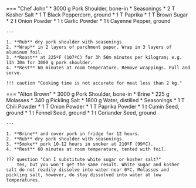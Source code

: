 === "Chef John"
    * 3000 g Pork Shoulder, bone-in
    * Seasonings
        * 2 T Kosher Salt
        * 1 T Black Peppercorn, ground
        * 1 T Paprika
        * 1 T Brown Sugar
        * 2 t Onion Powder
        * 1 t Garlic Powder
        * 1 t Cayenne Pepper, ground

    ---

    1. **Rub** dry pork shoulder with seasonings.
    2. **Wrap** in 2 layers of parchment paper. Wrap in 3 layers of aluminum foil.
    3. **Roast** at 225ºF (107ºC) for 3h 50m minutes per kilogram; e.g. 11h 30m for 3000 g pork shoulder.
    4. **Rest** 60 minutes at room temperature. Remove wrappings. Pull and serve.

    !!! caution "Cooking time is not accurate for meat less than 2 kg."


=== "Alton Brown"
    * 3000 g Pork Shoulder, bone-in
    * Brine
        * 225 g Molasses
        * 340 g Pickling Salt
        * 1800 g Water, distilled
    * Seasonings
        * 1 T Chili Powder
        * 1 T Onion Powder
        * 1 T Paprika Powder
        * 1 t Cumin Seed, ground
        * 1 t Fennel Seed, ground
        * 1 t Coriander Seed, ground

    ---

    1. **Brine** and cover pork in fridge for 12 hours.
    2. **Rub** dry pork shoulder with seasonings.
    3. **Smoke** pork 10-12 hours in smoker at 210ºF (99ºC).
    4. **Rest** 60 minutes at room temperature, tented with foil.

    ??? question "Can I substitute white sugar or kosher salt?"
        Yes, but you won't get the same result. White sugar and kosher salt do not readily dissolve into water near 0ºC. Molasses and pickling salt, however, do stay dissolved into water at low temperatures.


[^1]:
    Brown, Alton. ["Pulled Pork."](https://web.archive.org/web/20201001082852/https://www.foodnetwork.com/recipes/alton-brown/pulled-pork-recipe-1914045) *Food Network.* 18 May 2017.
[^2]:
    Mitzewich, John. ["Paper Pork Shoulder – It’s a Wrap."](https://foodwishes.blogspot.com/2016/08/paper-pork-shoulder-its-wrap.html) *Food Wishes.* 19 August 2016.
